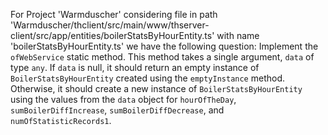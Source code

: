 For Project 'Warmduscher' considering file in path 'Warmduscher/thclient/src/main/www/thserver-client/src/app/entities/boilerStatsByHourEntity.ts' with name 'boilerStatsByHourEntity.ts' we have the following question: 
Implement the `ofWebService` static method. This method takes a single argument, `data` of type `any`. If `data` is null, it should return an empty instance of `BoilerStatsByHourEntity` created using the `emptyInstance` method. Otherwise, it should create a new instance of `BoilerStatsByHourEntity` using the values from the `data` object for `hourOfTheDay`, `sumBoilerDiffIncrease`, `sumBoilerDiffDecrease`, and `numOfStatisticRecords1`.